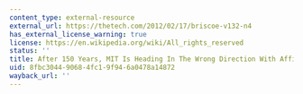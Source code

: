 ```yaml
---
content_type: external-resource
external_url: https://thetech.com/2012/02/17/briscoe-v132-n4
has_external_license_warning: true
license: https://en.wikipedia.org/wiki/All_rights_reserved
status: ''
title: After 150 Years, MIT Is Heading In The Wrong Direction With Affirmative Action
uid: 8fbc3044-9068-4fc1-9f94-6a0478a14872
wayback_url: ''
---
```

